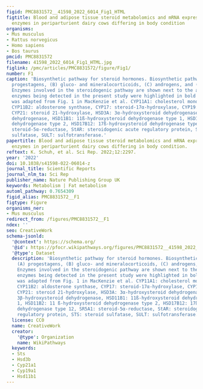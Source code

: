 ```yaml
---
figid: PMC8831572__41598_2022_6014_Fig1_HTML
figtitle: Blood and adipose tissue steroid metabolomics and mRNA expression of steroidogenic
  enzymes in periparturient dairy cows differing in body condition
organisms:
- Mus musculus
- Rattus norvegicus
- Homo sapiens
- Bos taurus
pmcid: PMC8831572
filename: 41598_2022_6014_Fig1_HTML.jpg
figlink: /pmc/articles/PMC8831572/figure/Fig1/
number: F1
caption: 'Biosynthetic pathway for steroid hormones. Biosynthetic pathway for (A)
  progestagens, (B) gluco- and mineralocorticoids, (C) androgens, and (D) estrogens.
  Enzymes involved in the steroidogenic pathway are shown next to the arrows, those
  enzymes being detected in the present study were highlighted in bold (the figure
  was adapted from Fig. 1 in MacKenzie et al. CYP11A1: cholesterol monooxygenase,
  CYP11B2: aldosterone synthase, CYP17: steroid-17α-hydroxylase, CYP19: aromatase,
  CYP21: steroid 21-hydroxylase, HSD3A: 3α-hydroxysteroid dehydrogenase, HSD3B: 3β-hydroxysteroid
  dehydrogenase, HSD11B1: 11ß-hydroxysteroid dehydrogenase type 1, HSD11B2: 11 ß-hydroxysteroid
  dehydrogenase type 2, HSD17B12: 17ß-hydroxysteroid dehydrogenase type 12, SR5A1:
  steroid-5α-reductase, StAR: steroidogenic acute regulatory protein, STS: steroid
  sulfatase, SULT: sulfotransferase.'
papertitle: Blood and adipose tissue steroid metabolomics and mRNA expression of steroidogenic
  enzymes in periparturient dairy cows differing in body condition.
reftext: K. Schuh, et al. Sci Rep. 2022;12:2297.
year: '2022'
doi: 10.1038/s41598-022-06014-z
journal_title: Scientific Reports
journal_nlm_ta: Sci Rep
publisher_name: Nature Publishing Group UK
keywords: Metabolism | Fat metabolism
automl_pathway: 0.7654309
figid_alias: PMC8831572__F1
figtype: Figure
organisms_ner:
- Mus musculus
redirect_from: /figures/PMC8831572__F1
ndex: ''
seo: CreativeWork
schema-jsonld:
  '@context': https://schema.org/
  '@id': https://pfocr.wikipathways.org/figures/PMC8831572__41598_2022_6014_Fig1_HTML.html
  '@type': Dataset
  description: 'Biosynthetic pathway for steroid hormones. Biosynthetic pathway for
    (A) progestagens, (B) gluco- and mineralocorticoids, (C) androgens, and (D) estrogens.
    Enzymes involved in the steroidogenic pathway are shown next to the arrows, those
    enzymes being detected in the present study were highlighted in bold (the figure
    was adapted from Fig. 1 in MacKenzie et al. CYP11A1: cholesterol monooxygenase,
    CYP11B2: aldosterone synthase, CYP17: steroid-17α-hydroxylase, CYP19: aromatase,
    CYP21: steroid 21-hydroxylase, HSD3A: 3α-hydroxysteroid dehydrogenase, HSD3B:
    3β-hydroxysteroid dehydrogenase, HSD11B1: 11ß-hydroxysteroid dehydrogenase type
    1, HSD11B2: 11 ß-hydroxysteroid dehydrogenase type 2, HSD17B12: 17ß-hydroxysteroid
    dehydrogenase type 12, SR5A1: steroid-5α-reductase, StAR: steroidogenic acute
    regulatory protein, STS: steroid sulfatase, SULT: sulfotransferase.'
  license: CC0
  name: CreativeWork
  creator:
    '@type': Organization
    name: WikiPathways
  keywords:
  - Sts
  - Hsd3b
  - Cyp21a1
  - Cyp19a1
  - Hsd11b1
---
```

